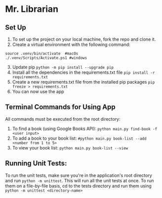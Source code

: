 # Mr. Librarian

## Set Up
1. To set up the project on your local machine, fork the repo and clone it.
2. Create a virtual environment with the following command:
```
source .venv/bin/activate  #macOs
./.venv/Scripts/Activate.ps1 #windows
```
3. Update pip `python -m pip install --upgrade pip`
4. Install all the dependencies in the requirements.txt file `pip install -r requirements.txt`
5. Create a new requirements.txt file from the installed pip packages `pip freeze > requirements.txt`
6. You can now use the app

## Terminal Commands for Using App
All commands must be executed from the root directory:
1. To find a book (using Google Books API):
```python main.py find-book -f <user input>```
2. To add a book to your book list:
```#python main.py book-list --add <number from 1 to 5>```
3. To view your book list:
```python main.py book-list --view```

## Running Unit Tests:
To run the unit tests, make sure you're in the application's root directory and run `python -m unittest`.
This will run all the unit tests at once. To run them on a file-by-file basis, cd to the tests directory and run them using `python -m unittest <directory-name>`

